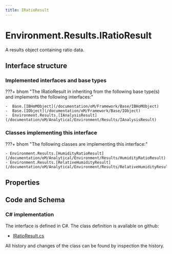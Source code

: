 ```yaml
---
title: IRatioResult
---
```


# Environment.Results.IRatioResult

A results object containing ratio data.

## Interface structure

### Implemented interfaces and base types

???+ bhom "The IRatioResult in inheriting from the following base type(s) and implements the following interfaces:"

    -  Base.[IBHoMObject](/documentation/oM/Framework/Base/IBHoMObject)
    -  Base.[IObject](/documentation/oM/Framework/Base/IObject)
    -  Environment.Results.[IAnalysisResult](/documentation/oM/Analytical/Environment/Results/IAnalysisResult)


### Classes implementing this interface

???+ bhom "The following classes are implementing this interface:"

    - Environment.Results.[HumidityRatioResult](/documentation/oM/Analytical/Environment/Results/HumidityRatioResult)
    - Environment.Results.[RelativeHumidityResult](/documentation/oM/Analytical/Environment/Results/RelativeHumidityResult)


## Properties

## Code and Schema

### C# implementation

The interface is defined in C#. The class definition is available on github:

- [IRatioResult.cs](https://github.com/BHoM/BHoM/blob/develop/Environment_oM/Results/ResultObjects/Ratio/IRatioResult.cs)

All history and changes of the class can be found by inspection the history.
